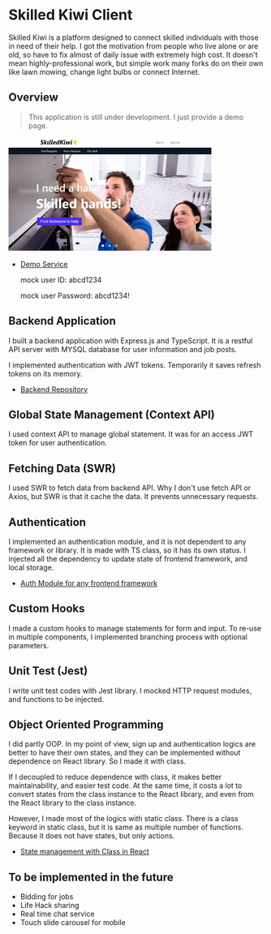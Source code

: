 # Skilled Kiwi Client

Skilled Kiwi is a platform designed to connect skilled individuals with those in need of their help. I got the motivation from people who live alone or are old, so have to fix almost of daily issue with extremely high cost. It doesn't mean highly-professional work, but simple work many forks do on their own like lawn mowing, change light bulbs or connect Internet.

## Overview

> This application is still under development. I just provide a demo page.

<img width="400" src="./public/screenshot/1.jpg">

- [Demo Service](http://skilledkiwi.netlify.app/)

  mock user ID: abcd1234

  mock user Password: abcd1234!

## Backend Application

I built a backend application with Express.js and TypeScript. It is a restful API server with MYSQL database for user information and job posts.

I implemented authentication with JWT tokens. Temporarily it saves refresh tokens on its memory.

- [Backend Repository](https://github.com/radicalDilettante/skilled_kiwi_client)

## Global State Management (Context API)

I used context API to manage global statement. It was for an access JWT token for user authentication.

## Fetching Data (SWR)

I used SWR to fetch data from backend API. Why I don't use fetch API or Axios, but SWR is that it cache the data. It prevents unnecessary requests.

## Authentication

I implemented an authentication module, and it is not dependent to any framework or library. It is made with TS class, so it has its own status. I injected all the dependency to update state of frontend framework, and local storage.

- [Auth Module for any frontend framework](https://waynechoi.dev/auth_module_for_any_frontend_framework)

## Custom Hooks

I made a custom hooks to manage statements for form and input. To re-use in multiple components, I implemented branching process with optional parameters.

## Unit Test (Jest)

I write unit test codes with Jest library. I mocked HTTP request modules, and functions to be injected.

## Object Oriented Programming

I did partly OOP. In my point of view, sign up and authentication logics are better to have their own states, and they can be implemented without dependence on React library. So I made it with class.

If I decoupled to reduce dependence with class, it makes better maintainability, and easier test code. At the same time, it costs a lot to convert states from the class instance to the React library, and even from the React library to the class instance.

However, I made most of the logics with static class. There is a class keyword in static class, but it is same as multiple number of functions. Because it does not have states, but only actions.

- [State management with Class in React](https://waynechoi.dev/state_management_with_class_in_react)

## To be implemented in the future

- Bidding for jobs
- Life Hack sharing
- Real time chat service
- Touch slide carousel for mobile
